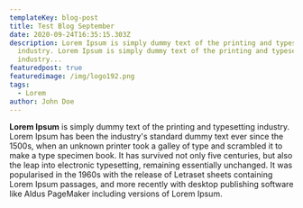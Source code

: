 ```yaml
---
templateKey: blog-post
title: Test Blog September
date: 2020-09-24T16:35:15.303Z
description: Lorem Ipsum is simply dummy text of the printing and typesetting
  industry. Lorem Ipsum is simply dummy text of the printing and typesetting
  industry...
featuredpost: true
featuredimage: /img/logo192.png
tags:
  - Lorem
author: John Doe
---
```

**Lorem Ipsum** is simply dummy text of the printing and typesetting industry. Lorem Ipsum has been the industry's standard dummy text ever since the 1500s, when an unknown printer took a galley of type and scrambled it to make a type specimen book. It has survived not only five centuries, but also the leap into electronic typesetting, remaining essentially unchanged. It was popularised in the 1960s with the release of Letraset sheets containing Lorem Ipsum passages, and more recently with desktop publishing software like Aldus PageMaker including versions of Lorem Ipsum.